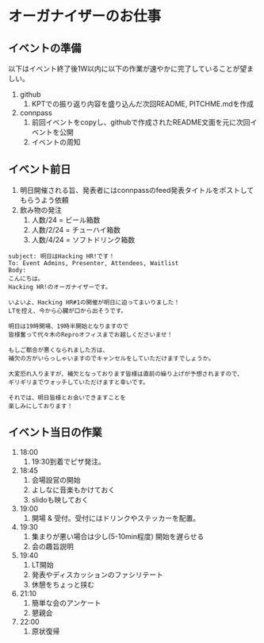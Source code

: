 # オーガナイザーのお仕事

## イベントの準備

以下はイベント終了後1W以内に以下の作業が速やかに完了していることが望ましい。

1. github
    1. KPTでの振り返り内容を盛り込んだ次回README, PITCHME.mdを作成
1. connpass
    1. 前回イベントをcopyし、githubで作成されたREADME文面を元に次回イベントを公開
    1. イベントの周知

## イベント前日

1. 明日開催される旨、発表者にはconnpassのfeed発表タイトルをポストしてもらうよう依頼
1. 飲み物の発注
    1. 人数/24 = ビール箱数
    1. 人数/2/24 = チューハイ箱数
    1. 人数/4/24 = ソフトドリンク箱数

```
subject: 明日はHacking HR!です！
To: Event Admins, Presenter, Attendees, Waitlist
Body:
こんにちは。
Hacking HR!のオーガナイザーです。

いよいよ、Hacking HR#1の開催が明日に迫ってまいりました！
LTを控え、今から心臓が口から出そうです。

明日は19時開場、19時半開始となりますので
皆様奮って代々木のReproオフィスまでお越しくださいませ！

もしご都合が悪くなられました方は、
補欠の方がいらっしゃいますのでキャンセルをしていただけますでしょうか。

大変恐れ入りますが、補欠となっております皆様は直前の繰り上げが予想されますので、
ギリギリまでウォッチしていただけますと幸いです。

それでは、明日皆様とお会いできますことを
楽しみにしております！
```

## イベント当日の作業

1. 18:00
    1. 19:30到着でピザ発注。
1. 18:45
    1. 会場設営の開始
    1. よしなに音楽もかけておく
    1. slidoも映しておく
1. 19:00
    1. 開場 & 受付。受付にはドリンクやステッカーを配置。
1. 19:30
    1. 集まりが悪い場合は少し(5-10min程度) 開始を遅らせる
    1. 会の趣旨説明
1. 19:40
    1. LT開始
    1. 発表やディスカッションのファシリテート
    1. 休憩をちょっと挟む
1. 21:10
    1. 簡単な会のアンケート
    1. 懇親会
1. 22:00
    1. 原状復帰
